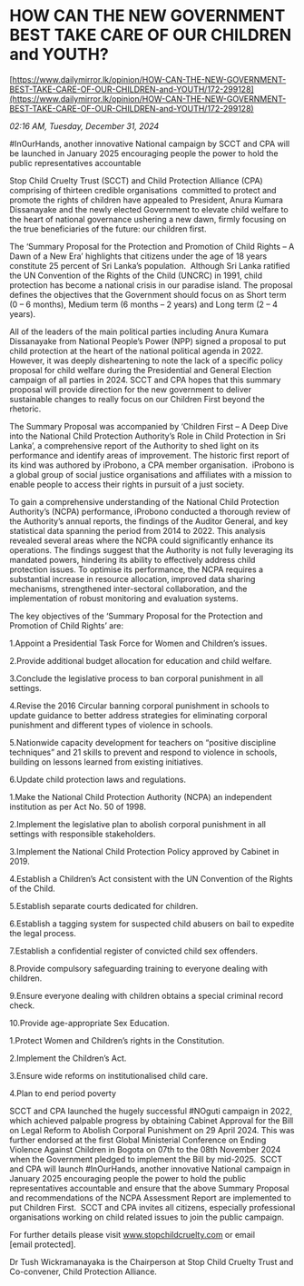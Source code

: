 # HOW CAN THE NEW GOVERNMENT BEST TAKE CARE OF OUR CHILDREN and YOUTH?

[https://www.dailymirror.lk/opinion/HOW-CAN-THE-NEW-GOVERNMENT-BEST-TAKE-CARE-OF-OUR-CHILDREN-and-YOUTH/172-299128](https://www.dailymirror.lk/opinion/HOW-CAN-THE-NEW-GOVERNMENT-BEST-TAKE-CARE-OF-OUR-CHILDREN-and-YOUTH/172-299128)

*02:16 AM, Tuesday, December 31, 2024*

#InOurHands, another innovative National campaign by SCCT and CPA will be launched in January 2025 encouraging people the power to hold the public representatives accountable

Stop Child Cruelty Trust (SCCT) and Child Protection Alliance (CPA) comprising of thirteen credible organisations  committed to protect and promote the rights of children have appealed to President, Anura Kumara Dissanayake and the newly elected Government to elevate child welfare to the heart of national governance ushering a new dawn, firmly focusing on the true beneficiaries of the future: our children first.

The ‘Summary Proposal for the Protection and Promotion of Child Rights – A Dawn of a New Era’ highlights that citizens under the age of 18 years constitute 25 percent of Sri Lanka’s population.  Although Sri Lanka ratified the UN Convention of the Rights of the Child (UNCRC) in 1991, child protection has become a national crisis in our paradise island. The proposal defines the objectives that the Government should focus on as Short term (0 – 6 months), Medium term (6 months – 2 years) and Long term (2 – 4 years).

All of the leaders of the main political parties including Anura Kumara Dissanayake from National People’s Power (NPP) signed a proposal to put child protection at the heart of the national political agenda in 2022. However, it was deeply disheartening to note the lack of a specific policy proposal for child welfare during the Presidential and General Election campaign of all parties in 2024. SCCT and CPA hopes that this summary proposal will provide direction for the new government to deliver sustainable changes to really focus on our Children First beyond the rhetoric.

The Summary Proposal was accompanied by ‘Children First – A Deep Dive into the National Child Protection Authority’s Role in Child Protection in Sri Lanka’, a comprehensive report of the Authority to shed light on its performance and identify areas of improvement. The historic first report of its kind was authored by iProbono, a CPA member organisation.  iProbono is a global group of social justice organisations and affiliates with a mission to enable people to access their rights in pursuit of a just society.

To gain a comprehensive understanding of the National Child Protection Authority’s (NCPA) performance, iProbono conducted a thorough review of the Authority’s annual reports, the findings of the Auditor General, and key statistical data spanning the period from 2014 to 2022. This analysis revealed several areas where the NCPA could significantly enhance its operations. The findings suggest that the Authority is not fully leveraging its mandated powers, hindering its ability to effectively address child protection issues. To optimise its performance, the NCPA requires a substantial increase in resource allocation, improved data sharing mechanisms, strengthened inter-sectoral collaboration, and the implementation of robust monitoring and evaluation systems.

The key objectives of the ‘Summary Proposal for the Protection and Promotion of Child Rights’ are:

1.Appoint a Presidential Task Force for Women and Children’s issues.

2.Provide additional budget allocation for education and child welfare.

3.Conclude the legislative process to ban corporal punishment in all settings.

4.Revise the 2016 Circular banning corporal punishment in schools to update guidance to better address strategies for eliminating corporal punishment and different types of violence in schools.

5.Nationwide capacity development for teachers on “positive discipline techniques” and 21 skills to prevent and respond to violence in schools, building on lessons learned from existing initiatives.

6.Update child protection laws and regulations.

1.Make the National Child Protection Authority (NCPA) an independent institution as per Act No. 50 of 1998.

2.Implement the legislative plan to abolish corporal punishment in all settings with responsible stakeholders.

3.Implement the National Child Protection Policy approved by Cabinet in 2019.

4.Establish a Children’s Act consistent with the UN Convention of the Rights of the Child.

5.Establish separate courts dedicated for children.

6.Establish a tagging system for suspected child abusers on bail to expedite the legal process.

7.Establish a confidential register of convicted child sex offenders.

8.Provide compulsory safeguarding training to everyone dealing with children.

9.Ensure everyone dealing with children obtains a special criminal record check.

10.Provide age-appropriate Sex Education.

1.Protect Women and Children’s rights in the Constitution.

2.Implement the Children’s Act.

3.Ensure wide reforms on institutionalised child care.

4.Plan to end period poverty

SCCT and CPA launched the hugely successful #NOguti campaign in 2022, which achieved palpable progress by obtaining Cabinet Approval for the Bill on Legal Reform to Abolish Corporal Punishment on 29 April 2024. This was further endorsed at the first Global Ministerial Conference on Ending Violence Against Children in Bogota on 07th to the 08th November 2024 when the Government pledged to implement the Bill by mid-2025.  SCCT and CPA will launch #InOurHands, another innovative National campaign in January 2025 encouraging people the power to hold the public representatives accountable and ensure that the above Summary Proposal and recommendations of the NCPA Assessment Report are implemented to put Children First.  SCCT and CPA invites all citizens, especially professional organisations working on child related issues to join the public campaign.

For further details please visit www.stopchildcruelty.com or email [email protected].

Dr Tush Wickramanayaka is the Chairperson at Stop Child Cruelty Trust and Co-convener, Child Protection Alliance.

